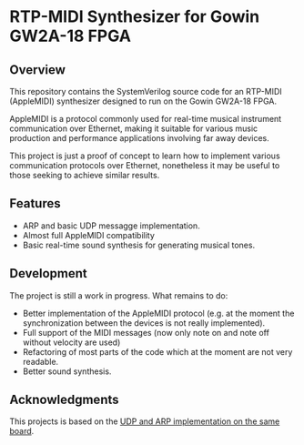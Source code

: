 # RTP-MIDI Synthesizer for Gowin GW2A-18 FPGA

## Overview

This repository contains the SystemVerilog source code for an RTP-MIDI (AppleMIDI) synthesizer designed to run on the Gowin GW2A-18 FPGA. 

AppleMIDI is a protocol commonly used for real-time musical instrument communication over Ethernet, making it suitable for various music production and performance applications involving far away devices.

This project is just a proof of concept to learn how to implement various communication protocols over Ethernet, nonetheless it may be useful to those seeking to achieve similar results.

## Features

- ARP and basic UDP messagge implementation.
- Almost full AppleMIDI compatibility
- Basic real-time sound synthesis for generating musical tones.

## Development

The project is still a work in progress. What remains to do:
- Better implementation of the AppleMIDI protocol (e.g. at the moment the synchronization between the devices is not really implemented).
- Full support of the MIDI messages (now only note on and note off without velocity are used)
- Refactoring of most parts of the code which at the moment are not very readable.
- Better sound synthesis.

## Acknowledgments

This projects is based on the [UDP and ARP implementation on the same board](https://github.com/sipeed/TangPrimer-20K-example/tree/main/Ethernet/verilog_UDP).
